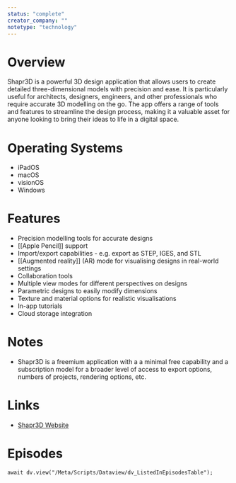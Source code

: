 ```yaml
---
status: "complete"
creator_company: ""
notetype: "technology"
---
```

# Overview
Shapr3D is a powerful 3D design application that allows users to create detailed three-dimensional models with precision and ease. It is particularly useful for architects, designers, engineers, and other professionals who require accurate 3D modelling on the go. The app offers a range of tools and features to streamline the design process, making it a valuable asset for anyone looking to bring their ideas to life in a digital space.

# Operating Systems
- iPadOS
- macOS
- visionOS
- Windows

# Features
- Precision modelling tools for accurate designs
- [[Apple Pencil]] support
- Import/export capabilities - e.g. export as STEP, IGES, and STL
- [[Augmented reality]] (AR) mode for visualising designs in real-world settings
- Collaboration tools 
- Multiple view modes for different perspectives on designs
- Parametric designs to easily modify dimensions
- Texture and material options for realistic visualisations
- In-app tutorials
- Cloud storage integration

# Notes
- Shapr3D is a freemium application with a a minimal free capability and a subscription model for a broader level of access to export options, numbers of projects, rendering options, etc.

# Links
- [Shapr3D Website](https://www.shapr3d.com)

# Episodes
```dataviewjs
await dv.view("/Meta/Scripts/Dataview/dv_ListedInEpisodesTable");
```
